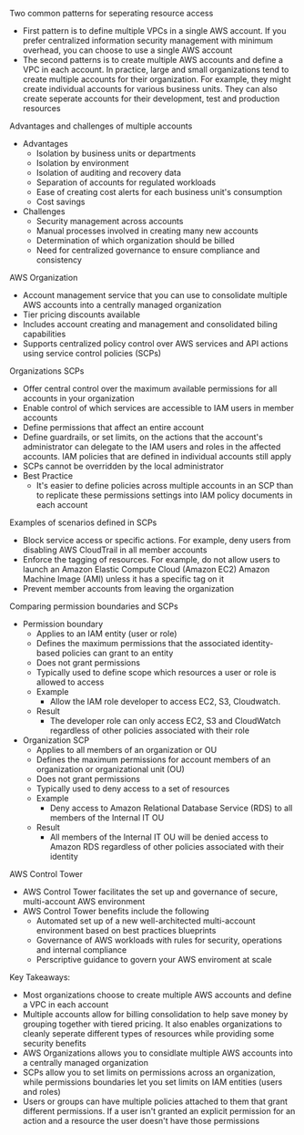 Two common patterns for seperating resource access
- First pattern is to define multiple VPCs in a single AWS account. If you prefer centralized information security management with minimum overhead, you can choose to use a single AWS account 
- The second patterns is to create multiple AWS accounts and define a VPC in each account. In practice, large and small organizations tend to create multiple accounts for their organization. For example, they might create individual accounts for various business units. They can also create seperate accounts for their development, test and production resources 

Advantages and challenges of multiple accounts 
- Advantages 
	- Isolation by business units or departments 
	- Isolation by environment 
	- Isolation of auditing and recovery data 
	- Separation of accounts for regulated workloads 
	- Ease of creating cost alerts for each business unit's consumption 
	- Cost savings
- Challenges 
	- Security management across accounts 
	- Manual processes involved in creating many new accounts 
	- Determination of which organization should be billed
	- Need for centralized governance to ensure compliance and consistency 

AWS Organization 
- Account management service that you can use to consolidate multiple AWS accounts into a centrally managed organization 
- Tier pricing discounts available 
- Includes account creating and management and consolidated biling capabilities 
- Supports centralized policy control over AWS services and API actions using service control policies (SCPs)

Organizations SCPs
- Offer central control over the maximum available permissions for all accounts in your organization 
- Enable control of which services are accessible to IAM users in member accounts 
- Define permissions that affect an entire account 
- Define guardrails, or set limits, on the actions that the account's administrator can delegate to the IAM users and roles in the affected accounts. IAM policies that are defined in individual accounts still apply 
- SCPs cannot be overridden by the local administrator 
- Best Practice
	- It's easier to define policies across multiple accounts in an SCP than to replicate these permissions settings into IAM policy documents in each account 

Examples of scenarios defined in SCPs
- Block service access or specific actions. For example, deny users from disabling AWS CloudTrail in all member accounts 
- Enforce the tagging of resources. For example, do not allow users to launch an Amazon Elastic Compute Cloud (Amazon EC2) Amazon Machine Image (AMI) unless it has a specific tag on it 
- Prevent member accounts from leaving the organization 

Comparing permission boundaries and SCPs 
- Permission boundary 
	- Applies to an IAM entity (user or role)
	- Defines the maximum permissions that the associated identity-based policies can grant to an entity 
	- Does not grant permissions 
	- Typically used to define scope which resources a user or role is allowed to access
	- Example 
		- Allow the IAM role developer to access EC2, S3, Cloudwatch.
	- Result
		- The developer role can only access EC2, S3 and CloudWatch regardless of other policies associated with their role 
- Organization SCP
	- Applies to all members of an organization or OU
	- Defines the maximum permissions for account members of an organization or organizational unit (OU)
	- Does not grant permissions 
	- Typically used to deny access to a set of resources
	- Example 
		- Deny access to Amazon Relational Database Service (RDS) to all members of the Internal IT OU
	- Result 
		- All members of the Internal IT OU will be denied access to Amazon RDS regardless of other policies associated with their identity 

AWS Control Tower
- AWS Control Tower facilitates the set up and governance of secure, multi-account AWS environment
- AWS Control Tower benefits include the following 
	- Automated set up of a new well-architected multi-account environment based on best practices blueprints 
	- Governance of AWS workloads with rules for security, operations and internal compliance 
	- Perscriptive guidance to govern your AWS enviroment at scale 

Key Takeaways:
- Most organizations choose to create multiple AWS accounts and define a VPC in each account 
- Multiple accounts allow for billing consolidation to help save money by grouping together with tiered pricing. It also enables organizations to cleanly seperate different types of resources while providing some security benefits 
- AWS Organizations allows you to considlate multiple AWS accounts into a centrally managed organization 
- SCPs allow you to set limits on permissions across an organization, while permissions boundaries let you set limits on IAM entities (users and roles)
- Users or groups can have multiple policies attached to them that grant different permissions. If a user isn't granted an explicit permission for an action and a resource the user doesn't have those permissions

